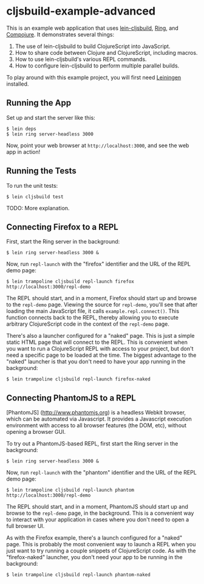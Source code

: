 # cljsbuild-example-advanced

This is an example web application that uses [lein-cljsbuild][1],
[Ring][2], and [Compojure][3]. It demonstrates several things:

1. The use of lein-cljsbuild to build ClojureScript into JavaScript.
2. How to share code between Clojure and ClojureScript, including macros.
3. How to use lein-cljsbuild's various REPL commands.
4. How to configure lein-cljsbuild to perform multiple parallel builds.

To play around with this example project, you will first need
[Leiningen][4] installed.

## Running the App

Set up and start the server like this:

    $ lein deps
    $ lein ring server-headless 3000

Now, point your web browser at `http://localhost:3000`, and see the web app in action!

## Running the Tests

To run the unit tests:

    $ lein cljsbuild test

TODO: More explanation.

## Connecting Firefox to a REPL

First, start the Ring server in the background:

    $ lein ring server-headless 3000 &

Now, run `repl-launch` with the "firefox" identifier and the URL of the REPL demo page:

    $ lein trampoline cljsbuild repl-launch firefox http://localhost:3000/repl-demo

The REPL should start, and in a moment, Firefox should start up and browse to the `repl-demo`
page.  Viewing the source for `repl-demo`, you'll see that after loading the main JavaScript
file, it calls `example.repl.connect()`.  This function connects back to the REPL, thereby
allowing you to execute arbitrary ClojureScript code in the context of the `repl-demo` page.

There's also a launcher configured for a "naked" page.  This is just a simple static
HTML page that will connect to the REPL.  This is convenient when you want to run
a ClojureScript REPL with access to your project, but don't need a specific page to
be loaded at the time.  The biggest advantage to the "naked" launcher is that you don't
need to have your app running in the background:

    $ lein trampoline cljsbuild repl-launch firefox-naked

## Connecting PhantomJS to a REPL

[PhantomJS] (http://www.phantomjs.org) is a headless Webkit browser, which can be automated
via Javascript.  It provides a Javascript execution environment with access to all browser
features (the DOM, etc), without opening a browser GUI.

To try out a PhantomJS-based REPL, first start the Ring server in the background:

    $ lein ring server-headless 3000 &

Now, run `repl-launch` with the "phantom" identifier and the URL of the REPL demo page:

    $ lein trampoline cljsbuild repl-launch phantom http://localhost:3000/repl-demo

The REPL should start, and in a moment, PhantomJS should start up and browse to the `repl-demo`
page, in the background.  This is a convenient way to interact with your application in cases
where you don't need to open a full browser UI.

As with the Firefox example, there's a launch configured for a "naked" page.  This is probably
the most convenient way to launch a REPL when you just want to try running a couple snippets
of ClojureScript code.  As with the "firefox-naked" launcher, you don't need your app to be
running in the background:

    $ lein trampoline cljsbuild repl-launch phantom-naked

[1]: https://github.com/emezeske/lein-cljsbuild
[2]: https://github.com/mmcgrana/ring
[3]: https://github.com/weavejester/compojure
[4]: https://github.com/technomancy/leiningen
